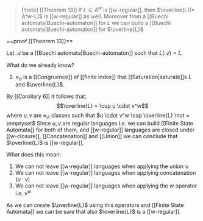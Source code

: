 > [!note] [[Theorem 13]]
> If $L \subseteq A^w$ is [[w-regular]], then $\overline(L)(= A^w-L)$ is [[w-regular]] as well. Moreover from a [[Buechi automata|Buechi-automaton]] for $L$ we can build a [[Buechi automata|Buechi-automaton]] for $\overline{L}$

==proof [[Theorem 13]]==

Let $\mathcal{A}$ be a [[Buechi automata|Buechi-automaton]] such that $L(\mathcal{A})=L$.

What do we already know?
1. $\approx_a$ is a [[Congruence]] of [[finite index]] that [[Saturation|saturate]]s $L$ and $\overline{L}$.

By [[Corollary 6]] it follows that:
$$\overline{L} = \cup u \cdot v^w$$
where $u,v$  are $\approx_A$ classes such that $u \cdot v^w \cap \overline{L} \not = \emptyset$
Since $u,v$ are regular languages i.e. we can build [[Finite State Automata]] for both of them, and [[w-regular]] languages are closed under [[w-closure]], [[Concatenation]] and [[Union]] we can conclude that $\overline{L}$ is [[w-regular]].

What does this mean:
1. We can not leave [[w-regular]] languages when applying the union $\cup$
2. We can not leave [[w-regular]] languages when applying concatenation ($u \cdot v$)
3. We can not leave [[w-regular]] languages when applying the $w$ operator i.e. $v^w$

As we can create $\overline{L}$ using this operators and [[Finite State Automata]] we can be sure that also $\overline{L}$ is a [[w-regular]].